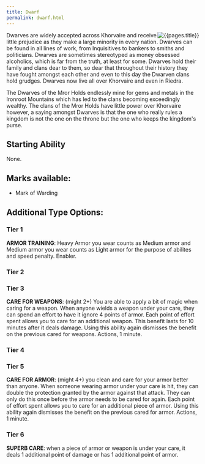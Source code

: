 ```yaml
---
title: Dwarf
permalink: dwarf.html
---
```


<img src='images/races/{{page.title}}.jpg' alt='{{pages.title}}' style="float:right">

Dwarves are widely accepted across Khorvaire and receive little prejudice as they make a large minority in every nation. Dwarves can be found in all lines of work, from Inquisitives to bankers to smiths and politicians. Dwarves are sometimes stereotyped as money obsessed alcoholics, which is far from the truth, at least for some. Dwarves hold their family and clans dear to them, so dear that throughout their history they have fought amongst each other and even to this day the Dwarven clans hold grudges. Dwarves now live all over Khorvaire and even in Riedra.

The Dwarves of the Mror Holds endlessly mine for gems and metals in the Ironroot Mountains which has led to the clans becoming exceedingly wealthy. The clans of the Mror Holds have little power over Khorvaire however, a saying amongst Dwarves is that the one who really rules a kingdom is not the one on the throne but the one who keeps the kingdom's purse.

## Starting Ability  
None.  

## Marks available:
- Mark of Warding

## Additional Type Options:

### Tier 1
**ARMOR TRAINING**: Heavy Armor you wear counts as Medium armor and Medium armor you wear counts as Light armor for the purpose of abilites and speed penalty. Enabler.

### Tier 2

### Tier 3
**CARE FOR WEAPONS**: (might 2+) You are able to apply a bit of magic when caring for a weapon. When anyone wields a weapon under your care, they can spend an effort to have it ignore 4 points of armor. Each point of effort spent allows you to care for an additional weapon. This benefit lasts for 10 minutes after it deals damage. Using this ability again dismisses the benefit on the previous cared for weapons. Actions, 1 minute.

### Tier 4

### Tier 5
**CARE FOR ARMOR**: (might 4+) you clean and care for your armor better than anyone. When someone wearing armor under your care is hit, they can double the protection granted by the armor against that attack. They can only do this once before the armor needs to be cared for again. Each point of effort spent allows you to care for an additional piece of armor. Using this ability again dismisses the benefit on the previous cared for armor. Actions, 1 minute.

### Tier 6
**SUPERB CARE**: when a piece of armor or weapon is under your care, it deals 1 additional point of damage or has 1 additional point of armor.